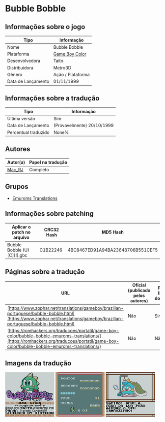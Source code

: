 # Bubble Bobble

## Informações sobre o jogo

| Tipo | Informação |
| ----------- | ----------- |
| Nome | Bubble Bobble |
| Plataforma | [Game Boy Color](../) |
| Desenvolvedora | Taito |
| Distribuidora | Metro3D |
| Gênero | Ação / Plataforma |
| Data de Lançamento | 01/11/1999 |

## Informações sobre a tradução

| Tipo | Informação |
| ----------- | ----------- |
| Última versão | Sim |
| Data de Lançamento | (Provavelmente) 20/10/1999 |
| Percentual traduzido | None% |

## Autores

| Autor(a) | Papel na tradução |
| ----------- | ----------- |
| [Mac\_RJ](../../../autores/mac_rj/) | Completo |

## Grupos

* [Emuroms Translations](../../../grupos/emuroms-translations/)

## Informações sobre patching

| Aplicar o patch no arquivo | CRC32 Hash | MD5 Hash |
| ----------- | ----------- | ----------- |
| Bubble Bobble \(U\) \[C\]\[\!\]\.gbc | C1B22246 | 4BC8467ED91A94BA23648706B551CEF5 |

## Páginas sobre a tradução

| URL | Oficial (publicado pelos autores) | Possuí link de download |
| ----------- | ----------- | ----------- |
| [https://www.zophar.net/translations/gameboy/brazilian-portuguese/bubble-bobble.html](https://www.zophar.net/translations/gameboy/brazilian-portuguese/bubble-bobble.html) | Não | Sim |
| [https://romhackers.org/traducoes/portatil/game-boy-color/bubble-bobble-emuroms-translations/](https://romhackers.org/traducoes/portatil/game-boy-color/bubble-bobble-emuroms-translations/) | Não | Não |

## Imagens da tradução

![Imagem de exemplo da tradução 1](1.png)
![Imagem de exemplo da tradução 2](2.png)
![Imagem de exemplo da tradução 3](3.png)